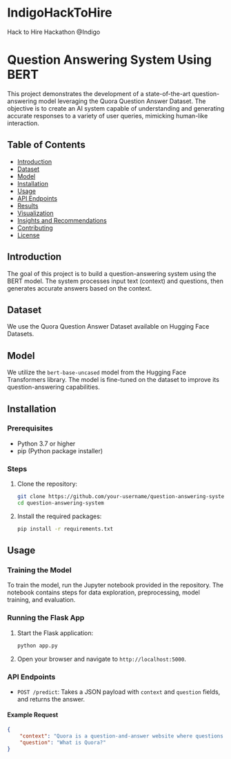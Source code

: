 # IndigoHackToHire
Hack to Hire Hackathon @Indigo

# Question Answering System Using BERT

This project demonstrates the development of a state-of-the-art question-answering model leveraging the Quora Question Answer Dataset. The objective is to create an AI system capable of understanding and generating accurate responses to a variety of user queries, mimicking human-like interaction.

## Table of Contents
- [Introduction](#introduction)
- [Dataset](#dataset)
- [Model](#model)
- [Installation](#installation)
- [Usage](#usage)
- [API Endpoints](#api-endpoints)
- [Results](#results)
- [Visualization](#visualization)
- [Insights and Recommendations](#insights-and-recommendations)
- [Contributing](#contributing)
- [License](#license)

## Introduction
The goal of this project is to build a question-answering system using the BERT model. The system processes input text (context) and questions, then generates accurate answers based on the context.

## Dataset
We use the Quora Question Answer Dataset available on Hugging Face Datasets.

## Model
We utilize the `bert-base-uncased` model from the Hugging Face Transformers library. The model is fine-tuned on the dataset to improve its question-answering capabilities.

## Installation

### Prerequisites
- Python 3.7 or higher
- pip (Python package installer)

### Steps
1. Clone the repository:
    ```sh
    git clone https://github.com/your-username/question-answering-system.git
    cd question-answering-system
    ```

2. Install the required packages:
    ```sh
    pip install -r requirements.txt
    ```

## Usage

### Training the Model
To train the model, run the Jupyter notebook provided in the repository. The notebook contains steps for data exploration, preprocessing, model training, and evaluation.

### Running the Flask App
1. Start the Flask application:
    ```sh
    python app.py
    ```

2. Open your browser and navigate to `http://localhost:5000`.

### API Endpoints
- `POST /predict`: Takes a JSON payload with `context` and `question` fields, and returns the answer.

#### Example Request
```json
{
    "context": "Quora is a question-and-answer website where questions are asked, answered, and edited by Internet users.",
    "question": "What is Quora?"
}
